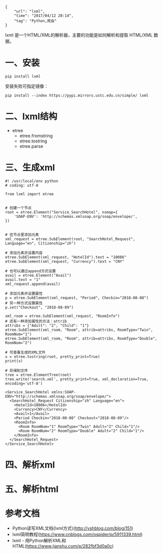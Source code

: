 ```
{
    "url": "lxml",
    "time": "2017/04/12 20:14",
    "tag": "Python,爬虫"
}
```

lxml 是一个HTML/XML的解析器，主要的功能是如何解析和提取 HTML/XML 数据。

# 一、安装

`pip install lxml`

安装失败可指定镜像：

`pip install --index https://pypi.mirrors.ustc.edu.cn/simple/ lxml`


# 二、lxml结构
- etree
    - etree.fromstring
    - etree.tostring
    - etree.parse

# 三、生成xml

```
#! /usr/local/env python
# coding: utf-8

from lxml import etree


# 创建一个节点
root = etree.Element("Service_SearchHotel", nsmap={
    'SOAP-ENV': 'http://schemas.xmlsoap.org/soap/envelope/',
})


# 往节点里添加元素
xml_request = etree.SubElement(root, "SearchHotel_Request", Language="en", Citizenship="zh")

# 添加元素并设置内容
etree.SubElement(xml_request, "HotelId").text = "10086"
etree.SubElement(xml_request, "Currency").text = "CNY"

# 也可以通过append方式设置
avail = etree.Element("Avail")
avail.text = "1"
xml_request.append(avail)

# 添加元素并设置属性
p = etree.SubElement(xml_request, "Period", Checkin="2018-08-08")
# 另一种方式设置属性
p.set("Checkout", "2018-08-09")

xml_room = etree.SubElement(xml_request, "RoomInfo")
# 还有一种添加属性的方法：attrib
attribs = {"Adult": "2", "Child": "1"}
etree.SubElement(xml_room, "Room", attrib=attribs, RoomType="Twin", RoomNum="1")
etree.SubElement(xml_room, "Room", attrib=attribs, RoomType="Double", RoomNum="2")

# 可查看生成的XML文件
x = etree.tostring(root, pretty_print=True)
print(x)

# 存储到文件
tree = etree.ElementTree(root)
tree.write('search.xml', pretty_print=True, xml_declaration=True, encoding='utf-8')
```

```
<Service_SearchHotel xmlns:SOAP-ENV="http://schemas.xmlsoap.org/soap/envelope/">
  <SearchHotel_Request Citizenship="zh" Language="en">
    <HotelId>10086</HotelId>
    <Currency>CNY</Currency>
    <Avail>1</Avail>
    <Period Checkin="2018-08-08" Checkout="2018-08-09"/>
    <RoomInfo>
      <Room RoomNum="1" RoomType="Twin" Adult="2" Child="1"/>
      <Room RoomNum="2" RoomType="Double" Adult="2" Child="1"/>
    </RoomInfo>
  </SearchHotel_Request>
</Service_SearchHotel>
```

# 四、解析xml

# 五、解析html


# 参考文档

- Python读写XML文档(lxml方式)(http://yshblog.com/blog/151)
- lxml简明教程(https://www.cnblogs.com/ospider/p/5911339.html)
- lxml - 用Python解析XML和HTML(https://www.jianshu.com/p/282fbf3d0a0c)
